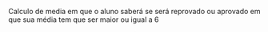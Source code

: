 Calculo de media em que o aluno saberá se será reprovado ou aprovado em que sua  média tem que ser maior ou igual a 6
